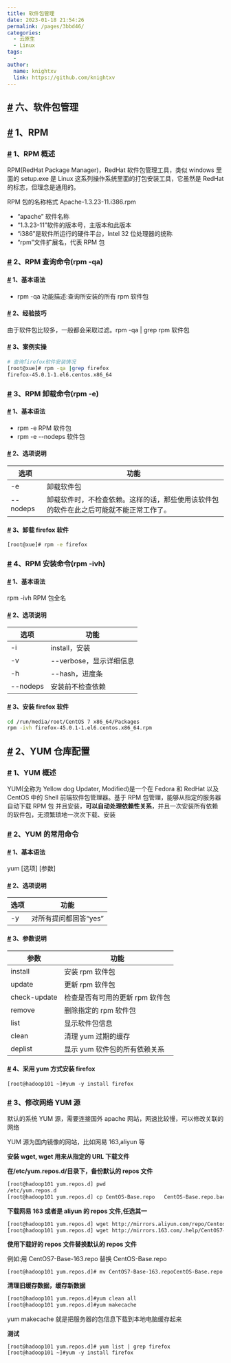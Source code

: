 ```yaml
---
title: 软件包管理
date: 2023-01-18 21:54:26
permalink: /pages/3bbd46/
categories:
  - 云原生
  - Linux
tags:
  - 
author: 
  name: knightxv
  link: https://github.com/knightxv
---
```

## [#](#六、软件包管理) 六、软件包管理

## [#](#_1、rpm) 1、RPM

### [#](#_1、rpm概述) 1、RPM 概述

RPM(RedHat Package Manager)，RedHat 软件包管理工具，类似 windows 里面的 setup.exe 是 Linux 这系列操作系统里面的打包安装工具，它虽然是 RedHat 的标志，但理念是通用的。

RPM 包的名称格式 Apache-1.3.23-11.i386.rpm

-   “apache” 软件名称
-   “1.3.23-11”软件的版本号，主版本和此版本
-   “i386”是软件所运行的硬件平台，Intel 32 位处理器的统称
-   “rpm”文件扩展名，代表 RPM 包

### [#](#_2、rpm-查询命令-rpm-qa) 2、RPM 查询命令(rpm -qa)

#### [#](#_1、基本语法) 1、基本语法

-   rpm -qa 功能描述:查询所安装的所有 rpm 软件包

#### [#](#_2、经验技巧) 2、经验技巧

由于软件包比较多，一般都会采取过滤。rpm -qa | grep rpm 软件包

#### [#](#_3、案例实操) 3、案例实操

```sh
# 查询firefox软件安装情况
[root@xue]# rpm -qa |grep firefox
firefox-45.0.1-1.el6.centos.x86_64
```

### [#](#_3、rpm-卸载命令-rpm-e) 3、RPM 卸载命令(rpm -e)

#### [#](#_1、基本语法-2) 1、基本语法

-   rpm -e RPM 软件包
-   rpm -e --nodeps 软件包

#### [#](#_2、选项说明) 2、选项说明

| 选项      | 功能                                                                                   |
| --------- | -------------------------------------------------------------------------------------- |
| \-e       | 卸载软件包                                                                             |
| \--nodeps | 卸载软件时，不检查依赖。这样的话，那些使用该软件包的软件在此之后可能就不能正常工作了。 |

#### [#](#_3、卸载firefox软件) 3、卸载 firefox 软件

```sh
[root@xue]# rpm -e firefox
```

### [#](#_4、rpm安装命令-rpm-ivh) 4、RPM 安装命令(rpm -ivh)

#### [#](#_1、基本语法-3) 1、基本语法

rpm -ivh RPM 包全名

#### [#](#_2、选项说明-2) 2、选项说明

| 选项      | 功能                     |
| --------- | ------------------------ |
| \-i       | install，安装            |
| \-v       | \--verbose，显示详细信息 |
| \-h       | \--hash，进度条          |
| \--nodeps | 安装前不检查依赖         |

#### [#](#_3、安装firefox软件) 3、安装 firefox 软件

```sh
cd /run/media/root/CentOS 7 x86_64/Packages
rpm -ivh firefox-45.0.1-1.el6.centos.x86_64.rpm
```

## [#](#_2、yum仓库配置) 2、YUM 仓库配置

### [#](#_1、yum概述) 1、YUM 概述

YUM(全称为 Yellow dog Updater, Modified)是一个在 Fedora 和 RedHat 以及 CentOS 中的 Shell 前端软件包管理器。基于 RPM 包管理，能够从指定的服务器自动下载 RPM 包 并且安装，**可以自动处理依赖性关系**，并且一次安装所有依赖的软件包，无须繁琐地一次次下载、安装

### [#](#_2、yum-的常用命令) 2、YUM 的常用命令

#### [#](#_1、基本语法-4) 1、基本语法

yum \[选项\] \[参数\]

#### [#](#_2、选项说明-3) 2、选项说明

| 选项 | 功能                  |
| ---- | --------------------- |
| \-y  | 对所有提问都回答“yes” |

#### [#](#_3、参数说明) 3、参数说明

| 参数         | 功能                            |
| ------------ | ------------------------------- |
| install      | 安装 rpm 软件包                 |
| update       | 更新 rpm 软件包                 |
| check-update | 检查是否有可用的更新 rpm 软件包 |
| remove       | 删除指定的 rpm 软件包           |
| list         | 显示软件包信息                  |
| clean        | 清理 yum 过期的缓存             |
| deplist      | 显示 yum 软件包的所有依赖关系   |

#### [#](#_4、采用-yum-方式安装-firefox) 4、采用 yum 方式安装 firefox

```text
[root@hadoop101 ~]#yum -y install firefox
```

### [#](#_3、修改网络-yum-源) 3、修改网络 YUM 源

默认的系统 YUM 源，需要连接国外 apache 网站，网速比较慢，可以修改关联的网络

YUM 源为国内镜像的网站，比如网易 163,aliyun 等

**安装 wget, wget 用来从指定的 URL 下载文件**

**在/etc/yum.repos.d/目录下，备份默认的 repos 文件**

```sh
[root@hadoop101 yum.repos.d] pwd
/etc/yum.repos.d
[root@hadoop101 yum.repos.d] cp CentOS-Base.repo   CentOS-Base.repo.backup
```

**下载网易 163 或者是 aliyun 的 repos 文件,任选其一**

```sh
[root@hadoop101 yum.repos.d] wget http://mirrors.aliyun.com/repo/Centos-7.repo //阿里云
[root@hadoop101 yum.repos.d] wget http://mirrors.163.com/.help/CentOS7-Base-163.repo //网易 163
```

**使用下载好的 repos 文件替换默认的 repos 文件**

例如:用 CentOS7-Base-163.repo 替换 CentOS-Base.repo

```text
[root@hadoop101 yum.repos.d]# mv CentOS7-Base-163.repoCentOS-Base.repo
```

**清理旧缓存数据，缓存新数据**

```sh
[root@hadoop101 yum.repos.d]#yum clean all
[root@hadoop101 yum.repos.d]#yum makecache
```

yum makecache 就是把服务器的包信息下载到本地电脑缓存起来

**测试**

```text
[root@hadoop101 yum.repos.d]# yum list | grep firefox
[root@hadoop101 ~]#yum -y install firefox
```
